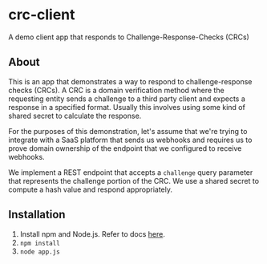 # crc-client
A demo client app that responds to Challenge-Response-Checks (CRCs)

## About
This is an app that demonstrates a way to respond to challenge-response checks (CRCs). A CRC is a domain verification method where the requesting entity sends a challenge to a third party client and expects a response in a specified format. Usually this involves using some kind of shared secret to calculate the response.

For the purposes of this demonstration, let's assume that we're trying to integrate with a SaaS platform that sends us webhooks and requires us to prove domain ownership of the endpoint that we configured to receive webhooks. 

We implement a REST endpoint that accepts a `challenge` query parameter that represents the challenge portion of the CRC. We use a shared secret to compute a hash value and respond appropriately. 

## Installation

1. Install npm and Node.js. Refer to docs [here](https://nodejs.org/en/download/package-manager).
2. `npm install`
3. `node app.js`